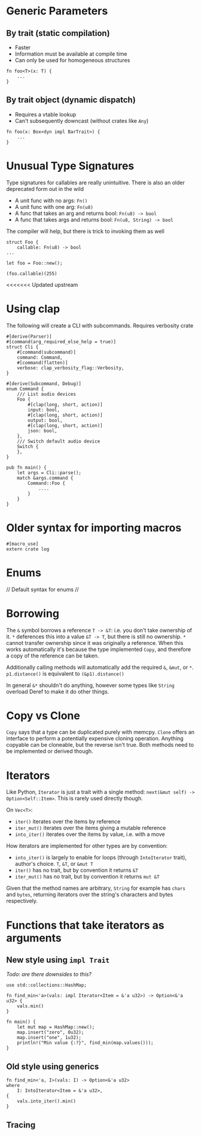# Generic Parameters

## By trait (static compilation)
* Faster
* Information must be available at compile time
* Can only be used for homogeneous structures
```
fn foo<T>(x: T) {
    ...
}
```

## By trait object (dynamic dispatch)
* Requires a vtable lookup
* Can't subsequently downcast (without crates like `Any`)
```
fn foo(x: Box<dyn impl BarTrait>) {
    ...
}
```

# Unusual Type Signatures
Type signatures for callables are really unintuitive. There is also an older deprecated form out in the wild

* A unit func with no args: `Fn()`
* A unit func with one arg: `Fn(u8)`
* A func that takes an arg and returns bool: `Fn(u8) -> bool`
* A func that takes args and returns bool: `Fn(u8, String) -> bool`

The compiler will help, but there is trick to invoking them as well
```
struct Foo {
    callable: Fn(u8) -> bool
...

let foo = Foo::new();

(foo.callable)(255)
```

<<<<<<< Updated upstream
# Using clap

The following will create a CLI with subcommands. Requires verbosity crate

```
#[derive(Parser)]
#[command(arg_required_else_help = true)]
struct Cli {
    #[command(subcommand)]
    command: Command,
    #[command(flatten)]
    verbose: clap_verbosity_flag::Verbosity,
}

#[derive(Subcommand, Debug)]
enum Command {
    /// List audio devices
    Foo {
        #[clap(long, short, action)]
        input: bool,
        #[clap(long, short, action)]
        output: bool,
        #[clap(long, short, action)]
        json: bool,
    },
    /// Switch default audio device
    Switch {
    },
}

pub fn main() {
    let args = Cli::parse();
    match &args.command {
        Command::Foo {
            ....
        }
    }
}
```


# Older syntax for importing macros
```
#[macro_use]
extern crate log
```

# Enums
// Default syntax for enums
//

# Borrowing
The `&` symbol borrows a reference `T -> &T`: i.e. you don't take ownership of it. `*` deferences this into a value `&T -> T`, 
but there is still no ownership. `*` cannot transfer ownership since it was originally a reference. When this works automatically
it's because the type implemented `Copy`, and therefore a copy of the reference can be taken.

Additionally calling methods will automatically add the required `&`, `&mut`, or `*`. `p1.distance()` is equivalent to `(&p1).distance()`

In general `&*` shouldn't do anything, however some types like `String` overload Deref to make it do other things.

# Copy vs Clone
`Copy` says that a type can be duplicated purely with memcpy. `Clone` offers an interface to perform a potentially expensive cloning
operation. Anything copyable can be cloneable, but the reverse isn't true. Both methods need to be implemented or derived though.

# Iterators

Like Python, `Iterator` is just a trait with a single method: `next(&mut self) -> Option<Self::Item>`. This is rarely used directly
though.

On `Vec<T>`:
* `iter()` iterates over the items by reference
* `iter_mut()` iterates over the items giving a mutable reference
* `into_iter()` iterates over the items by value, i.e. with a move

How iterators are implemented for other types are by convention:
* `into_iter()` is largely to enable for loops (through `IntoIterator` trait), author's choice. `T`, `&T`, or `&mut T`
* `iter()` has no trait, but by convention it returns `&T` 
* `iter_mut()` has no trait, but by convention it returns `mut &T`

Given that the method names are arbitrary, `String` for example has `chars` and `bytes`, returning iterators over the string's
characters and bytes respectively.

# Functions that take iterators as arguments

## New style using `impl Trait`
*Todo: are there downsides to this?*
```
use std::collections::HashMap;

fn find_min<'a>(vals: impl Iterator<Item = &'a u32>) -> Option<&'a u32> {
    vals.min()
}

fn main() {
    let mut map = HashMap::new();
    map.insert("zero", 0u32);
    map.insert("one", 1u32);
    println!("Min value {:?}", find_min(map.values()));
}
```

## Old style using generics
```
fn find_min<'a, I>(vals: I) -> Option<&'a u32>
where
    I: IntoIterator<Item = &'a u32>,
{
    vals.into_iter().min()
}
```

## Tracing



